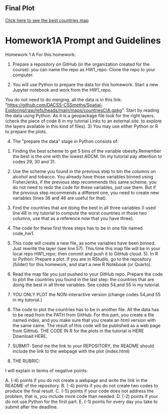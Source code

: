 ## Final Plot

[Click here to see the best countries map](https://amberbelloudacss690c.github.io/Homework1A/index.html)













# Homework1A Prompt and Guidelines
Homework 1 A
For this homework:

1) Prepare a repository on GitHub (in the organization created for the course): you can name the repo as HW1_repo. Clone the repo to your computer.

2) You will use Python to prepare the data for this homework. Start a new Jupyter notebook  and work from the  HW1_repo.

You do not need to do merging, all the data is in this link: "https://github.com/DACSS-CSSmeths/Spatial-Exploring/raw/refs/heads/main/maps/countriesCIA.gpkg". 
Start by reading the data using  Python. As it is a geopackage file look for the right layers. (check the piece of code 8 in my tutorial Links to an external site. to explore the layers available in this kind of files). 
3) You may use either Python or R to prepare the plots. 

4)  The "prepare the data" stage in Python consists of:

1. Finding the best scheme to get 5 bins of the variable obesity.Remember the best is the one with the lowest ADCM. (In my tutorial pay attention to codes 29, 30 and 31.
2. Use the scheme you found in the previous step to bin the  columns on alcohol and tobacco. You already have those variables binned using FisherJenks, if the previous step recommends this same scheme, you do not need to redo the code for these variables, just use them. But if the previous step recommends a different one, you need to create new variables (lines 36 and 46 are useful for that).
3. Find the countries that are doing the best in all three variables (I used line 48 in my tutorial to compute the worst countries in those two columns, use that as a reference now that you have three).
4. The code for these first three steps has to be in one file named code_hw1.
5. This code will create a new file, as some variables have been binned. Just rewrite the layer (see line 57). This time this map file will be in your local repo HW1_repo; then commit and push it to GitHub cloud.
5). In R or Python: Prepare a plot. If you are in RStudio, go to the repository (folder) for this homework, and start a new R Notebook (or Quarto).

1. Read the map file you just pushed to your GitHub repo. Prepare the code to plot the countries you found in the last step: the countries that are doing the best in all three variables. See codes 54,and  55 in my tutorial.
2. YOU ONLY PLOT the NON-interactive version (change codes 54,and  55 in my tutorial.)
3. The code to plot the countries has to be in another file. All the data has to be read from the PATH from GitHub. For this part, you create a file named index, and you make sure that you create an html version with the same name. The result of this code will be published as a web page from GitHub.
THE CODE IN R for the plots in the tutorial is HERE Download HERE.
7) SUBMIT: Send me the link to your REPOSITORY, the README should include the link to the webpage with the plot (index.html)

8) THE RUBRIC:

I will explain in terms of negative points:

A. (-4) points if you do not create a webpage and write the link in the README of the repository.
B. (-4) points if you do not create two codes to produce the final result.
C. (-5) points if your code does not address the problem, that is, you include more code than needed.
D. (-2) points if your do not use Python for the first part.
E. (-1) points for every day you take to submit after the deadline.
